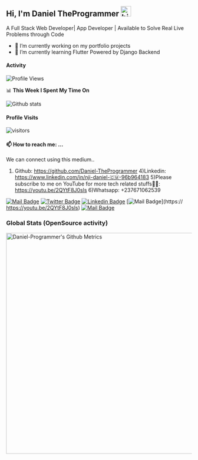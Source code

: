  ## Hi, I'm Daniel TheProgrammer <img src="https://user-images.githubusercontent.com/1303154/88677602-1635ba80-d120-11ea-84d8-d263ba5fc3c0.gif" width="28px" alt="hi">

 A Full Stack Web Developer| App Developer | Available to Solve Real Live Problems through Code
- 🔭 I’m currently working on my portfolio projects
- 🌱 I’m currently learning Flutter Powered by Django Backend

#### Activity
<!--START_SECTION:waka-->
![Profile Views](http://img.shields.io/badge/Profile%20Views-25-blue)

📊 **This Week I Spent My Time On** 




<!--END_SECTION:waka-->


![Github stats](https://github-readme-stats.vercel.app/api?username=Daniel-TheProgrammer&theme=vue&show_icons=true&count_private=true)
 
 #### Profile Visits 

![visitors](https://visitor-badge.glitch.me/badge?page_id=Daniel-TheProgrammer)

#### 📫 How to reach me: ...


We can connect using this medium..

1) Github: https://github.com/Daniel-TheProgrammer
4)Linkedin: https://www.linkedin.com/in/nji-daniel-🇨🇲-96b964183
5)Please subscribe to me on YouTube for more tech related stuffs🙏🏾: https://youtu.be/2QYtF8J0sls
6)Whatsapp: +237671062539


[![Mail Badge](https://img.shields.io/badge/-njidaniel-c0392b?style=flat&labelColor=c0392b&logo=gmail&logoColor=white)](mailto:njid18753@gmail.com)
[![Twitter Badge](https://img.shields.io/badge/-@NJIDANIEL4-1ca0f1?style=flat&labelColor=1ca0f1&logo=twitter&logoColor=white&link=https://twitter.com/NJIDANIEL4)](https://twitter.com/NJIDANIEL4/) [![Linkedin Badge](https://img.shields.io/badge/-nji-daniel-🇨🇲-0e76a8?style=flat&labelColor=0e76a8&logo=linkedin&logoColor=white)](https://www.linkedin.com/in/nji-daniel-cm-0b8ba0195/)
 [![Mail Badge](https://img.shields.io/badge/-Daniel-TheProgrammer-e74c3c?style=flat&labelColor=e74c3c&logo=youtube&logoColor=white)](https:// https://youtu.be/2QYtF8J0sls)  [![Mail Badge](https://img.shields.io/badge/-@njidanilo-405DE6?style=flat&labelColor=5851DB&logo=instagram&logoColor=white)](https://instagram.com/njidanilo)


### Global Stats (OpenSource activity)
<p>
    <img width="600"  
         src="https://metrics.lecoq.io/Daniel-TheProgrammer?id=Daniel-TheProgrammer" 
         alt="Daniel-Programmer's Github Metrics"
    />
</p>


